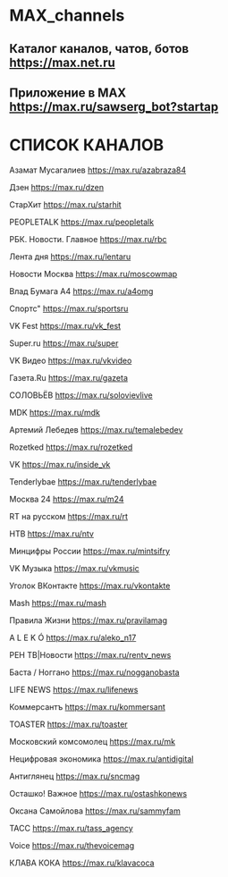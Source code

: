 # MAX_channels
## Каталог каналов, чатов, ботов https://max.net.ru 

## Приложение в MAX https://max.ru/sawserg_bot?startap


# СПИСОК КАНАЛОВ

Азамат Мусагалиев https://max.ru/azabraza84

Дзен https://max.ru/dzen

СтарХит https://max.ru/starhit

PEOPLETALK https://max.ru/peopletalk

РБК. Новости. Главное https://max.ru/rbc

Лента дня https://max.ru/lentaru

Новости Москва https://max.ru/moscowmap

Влад Бумага А4 https://max.ru/a4omg

Спортс" https://max.ru/sportsru

VK Fest https://max.ru/vk_fest

Super.ru https://max.ru/super

VK Видео https://max.ru/vkvideo

Газета.Ru https://max.ru/gazeta

СОЛОВЬЁВ https://max.ru/solovievlive

MDK https://max.ru/mdk

Артемий Лебедев https://max.ru/temalebedev

Rozetked https://max.ru/rozetked

VK https://max.ru/inside_vk

Tenderlybae https://max.ru/tenderlybae

Москва 24 https://max.ru/m24

RT на русском https://max.ru/rt

НТВ https://max.ru/ntv

Минцифры России https://max.ru/mintsifry

VK Музыка https://max.ru/vkmusic

Уголок ВКонтакте https://max.ru/vkontakte
 
Mash https://max.ru/mash

Правила Жизни https://max.ru/pravilamag

A L E K Ó https://max.ru/aleko_n17

РЕН ТВ|Новости https://max.ru/rentv_news

Баста / Ноггано https://max.ru/nogganobasta

LIFE NEWS https://max.ru/lifenews

Коммерсантъ https://max.ru/kommersant

TOASTER https://max.ru/toaster

Московский комсомолец https://max.ru/mk

Нецифровая экономика https://max.ru/antidigital

Антиглянец https://max.ru/sncmag

Осташко! Важное https://max.ru/ostashkonews

Оксана Самойлова https://max.ru/sammyfam

ТАСС https://max.ru/tass_agency

Voice https://max.ru/thevoicemag

КЛАВА КОКА https://max.ru/klavacoca
